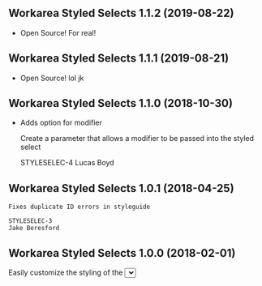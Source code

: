 Workarea Styled Selects 1.1.2 (2019-08-22)
--------------------------------------------------------------------------------

*   Open Source! For real!



Workarea Styled Selects 1.1.1 (2019-08-21)
--------------------------------------------------------------------------------

*   Open Source! lol jk



Workarea Styled Selects 1.1.0 (2018-10-30)
--------------------------------------------------------------------------------

*   Adds option for modifier

    Create a parameter that allows a modifier to be passed into the styled select

    STYLESELEC-4
    Lucas Boyd



Workarea Styled Selects 1.0.1 (2018-04-25)
--------------------------------------------------------------------------------

    Fixes duplicate ID errors in styleguide

    STYLESELEC-3
    Jake Beresford



Workarea Styled Selects 1.0.0 (2018-02-01)
--------------------------------------------------------------------------------

Easily customize the styling of the <select> input type in a workarea application

